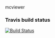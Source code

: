 mcviewer

### Travis build status
[![Build Status](https://travis-ci.org/oliv3/mcviewer.png)](https://travis-ci.org/oliv3/mcviewer)
